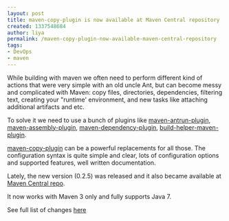 ```yaml
---
layout: post
title: maven-copy-plugin is now available at Maven Central repository
created: 1337548684
author: liya
permalink: /maven-copy-plugin-now-available-maven-central-repository
tags:
- DevOps
- maven
---
```

<p>While building with maven we often need to perform different kind of actions that were very simple with an old uncle Ant, but can become messy and complicated with Maven: copy files, directories, dependencies, filtering text, creating your &quot;runtime' environment, and new tasks like attaching additional artifacts and etc.</p>
<p>To solve it we need to use a bunch of plugins like <a href="http://maven.apache.org/plugins/maven-antrun-plugin/">maven-antrun-plugin</a>, <a href="http://maven.apache.org/plugins/maven-assembly-plugin/">maven-assembly-plugin</a>, <a href="http://maven.apache.org/plugins/maven-dependency-plugin/">maven-dependency-plugin</a>, <a href="http://mojo.codehaus.org/build-helper-maven-plugin">build-helper-maven-plugin</a>.</p>
<p><a href="http://evgeny-goldin.com/wiki/Maven-copy-plugin">maven-copy-plugin</a> can be a powerful replacements for all those. The configuration syntax is quite simple and clear, lots of configuration options and supported features, well written documentation.</p>
<p>Lately, the new version (0.2.5) was released and it also became available at <a href="http://search.maven.org/#search|ga|1|com.github.goldin">Maven Central repo</a>.</p>
<p>It now works with Maven 3 only and fully supports Java 7.</p>
<p>See full list of changes <a href="http://evgeny-goldin.com/wiki/Maven-plugins#v0.2.5.2C_May_15.2C_2012">here</a></p>
